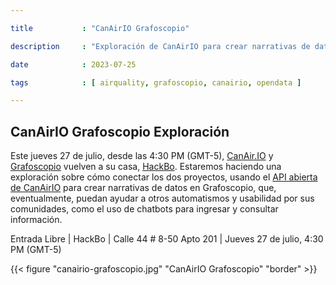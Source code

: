 ```yaml
---

title           : "CanAirIO Grafoscopio"

description     : "Exploración de CanAirIO para crear narrativas de datos en Grafoscopio"

date            : 2023-07-25

tags            : [ airquality, grafoscopio, canairio, opendata ]

---
```


## CanAirIO Grafoscopio Exploración

Este jueves 27 de julio, desde las 4:30 PM (GMT-5), [CanAir.IO](https://canair.io) y [Grafoscopio](https://mutabit.com/grafoscopio) vuelven a su casa, [HackBo](https://hackbo.org/). Estaremos haciendo una exploración sobre cómo conectar los dos proyectos, usando el [API abierta de CanAirIO](https://canair.io/docs/mobile_api_en.html) para crear narrativas de datos en Grafoscopio, que, eventualmente, puedan ayudar a otros automatismos y usabilidad por sus comunidades, como el uso de chatbots para ingresar y consultar información.

Entrada Libre | HackBo | Calle 44 # 8-50 Apto 201 | Jueves 27 de julio, 4:30 PM (GMT-5)

{{< figure "canairio-grafoscopio.jpg" "CanAirIO Grafoscopio" "border" >}}


